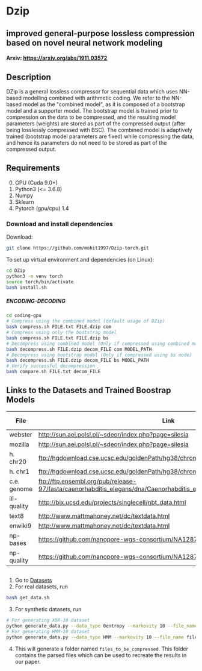 # Dzip
## improved general-purpose lossless compression based on novel neural network modeling
#### Arxiv: https://arxiv.org/abs/1911.03572
## Description
DZip is a general lossless compressor for sequential data which uses NN-based modelling combined with arithmetic coding. We refer to the NN-based model as the "combined model", as it is composed of a bootstrap model and a supporter model. The bootstrap model is trained prior to compression on the data to be compressed, and the resulting model parameters (weights) are stored as part of the compressed output (after being losslessly compressed with BSC). The combined model is adaptively trained (bootstrap model parameters are fixed) while compressing the data, and hence its parameters do not need to be stored as part of the compressed output.

## Requirements
0. GPU (Cuda 9.0+)
1. Python3 (<= 3.6.8)
2. Numpy
3. Sklearn
4. Pytorch (gpu/cpu) 1.4


### Download and install dependencies
Download:
```bash
git clone https://github.com/mohit1997/Dzip-torch.git
```
To set up virtual environment and dependencies (on Linux):
```bash
cd DZip
python3 -m venv torch
source torch/bin/activate
bash install.sh
```

##### ENCODING-DECODING
```bash 
cd coding-gpu
# Compress using the combined model (default usage of DZip)
bash compress.sh FILE.txt FILE.dzip com
# Compress using only the bootstrap model
bash compress.sh FILE.txt FILE.dzip bs
# Decompress using combined model (Only if compressed using combined mode)
bash decompress.sh FILE.dzip decom_FILE com MODEL_PATH
# Decompress using bootstrap model (Only if compressed using bs mode)
bash decompress.sh FILE.dzip decom_FILE bs MODEL_PATH
# Verify successful decompression
bash compare.sh FILE.txt decom_FILE
```

## Links to the Datasets and Trained Boostrap Models
| File | Link |Bootstrap Model|
|------|------|------|
|webster|http://sun.aei.polsl.pl/~sdeor/index.php?page=silesia|[webster](./Models/webster_bstrap)|
|mozilla|http://sun.aei.polsl.pl/~sdeor/index.php?page=silesia|[mozilla](./Models/mozilla_bstrap)|
|h. chr20|ftp://hgdownload.cse.ucsc.edu/goldenPath/hg38/chromosomes/chr20.fa.gz|[chr20](./Models/chr20_bstrap)|
|h. chr1|ftp://hgdownload.cse.ucsc.edu/goldenPath/hg38/chromosomes/chr1.fa.gz|[chr1](./Models/chr1_bstrap)|
|c.e. genome|ftp://ftp.ensembl.org/pub/release-97/fasta/caenorhabditis_elegans/dna/Caenorhabditis_elegans.WBcel235.dna.toplevel.fa.gz|[celegchr](./Models/celegchr_bstrap)|
|ill-quality|http://bix.ucsd.edu/projects/singlecell/nbt_data.html|[phixq](./Models/phixq_truncated_bstrap)|
|text8|http://www.mattmahoney.net/dc/textdata.html|[text8](./Models/text8_bstrap)|
|enwiki9|http://www.mattmahoney.net/dc/textdata.html|[enwiki9](./Models/enwik9_bstrap)|
|np-bases|https://github.com/nanopore-wgs-consortium/NA12878|[npbases](./Models/npbases_bstrap)|
|np-quality|https://github.com/nanopore-wgs-consortium/NA12878|[npquals](./Models/npquals_bstrap)|

##
1. Go to [Datasets](./Datasets)
2. For real datasets, run
```bash
bash get_data.sh
```
3. For synthetic datasets, run
```bash
# For generating XOR-10 dataset
python generate_data.py --data_type 0entropy --markovity 10 --file_name files_to_be_compressed/xor10.txt
# For generating HMM-10 dataset
python generate_data.py --data_type HMM --markovity 10 --file_name files_to_be_compressed/hmm10.txt
```
4. This will generate a folder named `files_to_be_compressed`. This folder contains the parsed files which can be used to recreate the results in our paper.
